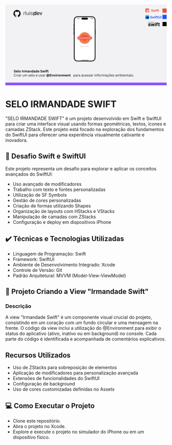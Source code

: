 
![Template rluipdev](https://github.com/rluispdev/DesafioSeloIrmandadeSwift/blob/main/Template/rluispdev.png)
# SELO IRMANDADE SWIFT

"SELO IRMANDADE SWIFT" é um projeto desenvolvido em Swift e SwiftUI para criar uma interface visual usando formas geométricas, textos, ícones e camadas ZStack. Este projeto está focado na exploração dos fundamentos do SwiftUI para oferecer uma experiência visualmente cativante e inovadora.

## 🚀 Desafio Swift e SwiftUI

Este projeto representa um desafio para explorar e aplicar os conceitos avançados do SwiftUI:

- Uso avançado de modificadores
- Trabalho com texto e fontes personalizadas
- Utilização de SF Symbols
- Gestão de cores personalizadas
- Criação de formas utilizando Shapes
- Organização de layouts com HStacks e VStacks
- Manipulação de camadas com ZStacks
- Configuração e deploy em dispositivos iPhone

## ✔️ Técnicas e Tecnologias Utilizadas

- Linguagem de Programação: Swift
- Framework: SwiftUI
- Ambiente de Desenvolvimento Integrado: Xcode
- Controle de Versão: Git
- Padrão Arquitetural: MVVM (Model-View-ViewModel)

## 🎨  Projeto Criando a View "Irmandade Swift"
### Descrição

A view "Irmandade Swift" é um componente visual crucial do projeto, consistindo em um coração com um fundo circular e uma mensagem na frente. 
O código da view inclui a utilização do @Environment para exibir o status do aplicativo (ativo, inativo ou em background) no console. Cada 
parte do código é identificada e acompanhada de comentários explicativos.

## Recursos Utilizados

   - Uso de ZStacks para sobreposição de elementos
   - Aplicação de modificadores para personalização avançada
   - Extensões de funcionalidades do SwiftUI
   - Configuração de background
   - Uso de cores customizadas definidas no Assets

## 💻 Como Executar o Projeto

- Clone este repositório.
- Abra o projeto no Xcode.
-  Explore e execute o projeto no simulador do iPhone ou em um dispositivo físico.
  
 

